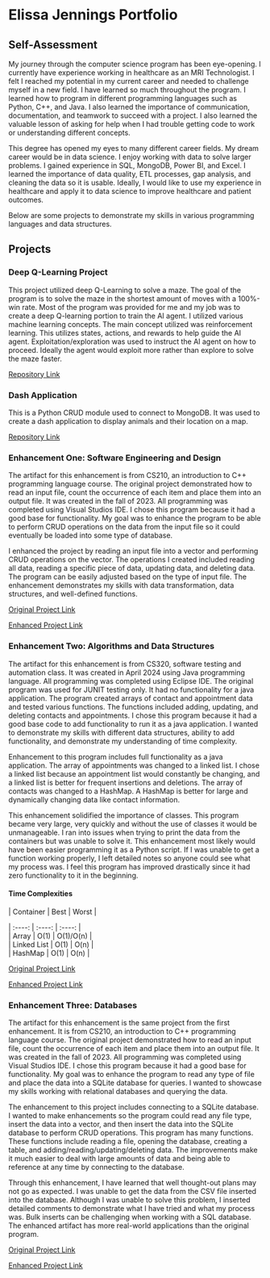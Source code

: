 # Elissa Jennings Portfolio

## Self-Assessment

My journey through the computer science program has been eye-opening. I currently have experience working in healthcare as an MRI Technologist. I felt I reached my potential in my current career and needed to challenge myself in a new field. I have learned so much throughout the program. I learned how to program in different programming languages such as Python, C++, and Java. I also learned the importance of communication, documentation, and teamwork to succeed with a project. I also learned the valuable lesson of asking for help when I had trouble getting code to work or understanding different concepts.   

This degree has opened my eyes to many different career fields. My dream career would be in data science. I enjoy working with data to solve larger problems. I gained experience in SQL, MongoDB, Power BI, and Excel. I learned the importance of data quality, ETL processes, gap analysis, and cleaning the data so it is usable. Ideally, I would like to use my experience in healthcare and apply it to data science to improve healthcare and patient outcomes.   

Below are some projects to demonstrate my skills in various programming languages and data structures.

## Projects

### Deep Q-Learning Project  

This project utilized deep Q-Learning to solve a maze. The goal of the program is to solve the maze in the shortest amount of moves with a 100%-win rate. Most of the program was provided for me and my job was to create a deep Q-learning portion to train the AI agent. I utilized various machine learning concepts. The main concept utilized was reinforcement learning. This utilizes states, actions, and rewards to help guide the AI agent. Exploitation/exploration was used to instruct the AI agent on how to proceed. Ideally the agent would exploit more rather than explore to solve the maze faster.

[Repository Link](https://github.com/jenninge/CS370.git)   

### Dash Application
This is a Python CRUD module used to connect to MongoDB. It was used to create a dash application to display animals and their location on a map.   

[Repository Link](https://github.com/jenninge/CS340.git)   


### Enhancement One: Software Engineering and Design   

The artifact for this enhancement is from CS210, an introduction to C++ programming language course. The original project demonstrated how to read an input file, count the occurrence of each item and place them into an output file. It was created in the fall of 2023. All programming was completed using Visual Studios IDE. I chose this program because it had a good base for functionality. My goal was to enhance the program to be able to perform CRUD operations on the data from the input file so it could eventually be loaded into some type of database.

I enhanced the project by reading an input file into a vector and performing CRUD operations on the vector. The operations I created included reading all data, reading a specific piece of data, updating data, and deleting data. The program can be easily adjusted based on the type of input file. The enhancement demonstrates my skills with data transformation, data structures, and well-defined functions.     

[Original Project Link](https://github.com/jenninge/jenninge.github.io/tree/main/OriginalForEnhancementOneAndThree)  

[Enhanced Project Link](https://github.com/jenninge/jenninge.github.io/tree/main/EnhancementOne)  

### Enhancement Two: Algorithms and Data Structures

The artifact for this enhancement is from CS320, software testing and automation class. It was created in April 2024 using Java programming language. All programming was completed using Eclipse IDE. The original program was used for JUNIT testing only. It had no functionality for a java application. The program created arrays of contact and appointment data and tested various functions. The functions included adding, updating, and deleting contacts and appointments. I chose this program because it had a good base code to add functionality to run it as a java application. I wanted to demonstrate my skills with different data structures, ability to add functionality, and demonstrate my understanding of time complexity.   

Enhancement to this program includes full functionality as a java application. The array of appointments was changed to a linked list. I chose a linked list because an appointment list would constantly be changing, and a linked list is better for frequent insertions and deletions. The array of contacts was changed to a HashMap. A HashMap is better for large and dynamically changing data like contact information.   

This enhancement solidified the importance of classes. This program became very large, very quickly and without the use of classes it would be unmanageable. I ran into issues when trying to print the data from the containers but was unable to solve it. This enhancement most likely would have been easier programming it as a Python script. If I was unable to get a function working properly, I left detailed notes so anyone could see what my process was. I feel this program has improved drastically since it had zero functionality to it in the beginning.    


#### Time Complexities    

| Container | Best | Worst |   

| :----: | :----: | :----: |   
| Array | O(1) | O(1)/O(n) |   
| Linked List | O(1) | O(n) |   
| HashMap | O(1) | O(n) |    
  
[Original Project Link](https://github.com/jenninge/jenninge.github.io/tree/main/OriginalForEnhancementTwo/src)   

[Enhanced Project Link](https://github.com/jenninge/jenninge.github.io/tree/main/EnhancementTwo)

### Enhancement Three: Databases

The artifact for this enhancement is the same project from the first enhancement. It is from CS210, an introduction to C++ programming language course. The original project demonstrated how to read an input file, count the occurrence of each item and place them into an output file. It was created in the fall of 2023. All programming was completed using Visual Studios IDE. I chose this program because it had a good base for functionality. My goal was to enhance the program to read any type of file and place the data into a SQLite database for queries. I wanted to showcase my skills working with relational databases and querying the data.  

The enhancement to this project includes connecting to a SQLite database. I wanted to make enhancements so the program could read any file type, insert the data into a vector, and then insert the data into the SQLite database to perform CRUD operations. This program has many functions. These functions include reading a file, opening the database, creating a table, and adding/reading/updating/deleting data. The improvements make it much easier to deal with large amounts of data and being able to reference at any time by connecting to the database.    

Through this enhancement, I have learned that well thought-out plans may not go as expected. I was unable to get the data from the CSV file inserted into the database. Although I was unable to solve this problem, I inserted detailed comments to demonstrate what I have tried and what my process was. Bulk inserts can be challenging when working with a SQL database. The enhanced artifact has more real-world applications than the original program. 

[Original Project Link](https://github.com/jenninge/jenninge.github.io/tree/main/OriginalForEnhancementOneAndThree)    

[Enhanced Project Link](https://github.com/jenninge/jenninge.github.io/tree/main/EnhancementThree)




